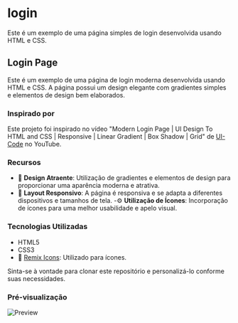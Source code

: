 # login

Este é um exemplo de uma página simples de login desenvolvida usando HTML e CSS.

## Login Page

Este é um exemplo de uma página de login moderna desenvolvida usando HTML e CSS. A página possui um design elegante com gradientes simples e elementos de design bem elaborados.

### Inspirado por

Este projeto foi inspirado no vídeo "Modern Login Page | UI Design To HTML and CSS | Responsive | Linear Gradient | Box Shadow | Grid" de [UI-Code](https://youtu.be/WSoCjg3YKHk?si=ylZaEg5r3OmnxeuU) no YouTube.

### Recursos

- 💫 **Design Atraente**: Utilização de gradientes e elementos de design para proporcionar uma aparência moderna e atrativa.
- 📱 **Layout Responsivo**: A página é responsiva e se adapta a diferentes dispositivos e tamanhos de tela.
-⚙️ **Utilização de Ícones**: Incorporação de ícones para uma melhor usabilidade e apelo visual.

### Tecnologias Utilizadas

- HTML5
- CSS3
- 🎨 [Remix Icons](https://remixicon.com/): Utilizado para ícones.

Sinta-se à vontade para clonar este repositório e personalizá-lo conforme suas necessidades.

### Pré-visualização

![Preview](https://github.com/najuliaaa/login-form/blob/df7f1199ee0bc88dec2fe6195fd98434fd3dcdf8/Captura%20de%20tela%202023-10-11%20201346.png)
